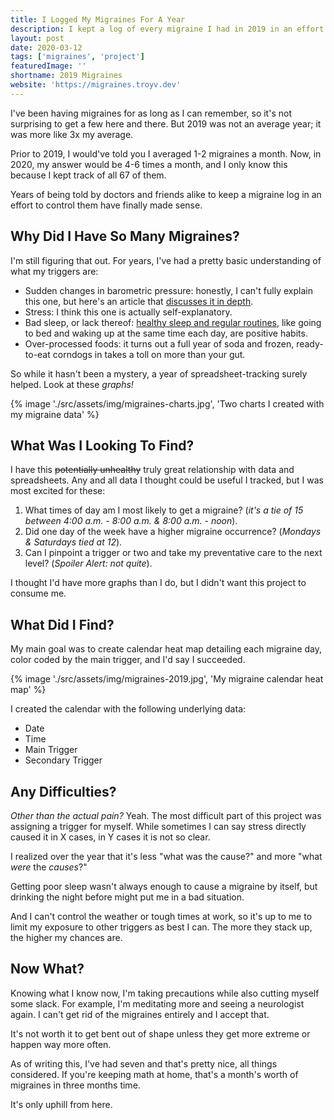 ```yaml
---
title: I Logged My Migraines For A Year
description: I kept a log of every migraine I had in 2019 in an effort to better understand my triggers and reduce their frequency.
layout: post
date: 2020-03-12
tags: ['migraines', 'project']
featuredImage: ''
shortname: 2019 Migraines
website: 'https://migraines.troyv.dev'
---
```

I've been having migraines for as long as I can remember, so it's not surprising to get a few here and there. But 2019 was not an average year; it was more like 3x my average.

Prior to 2019, I would've told you I averaged 1-2 migraines a month. Now, in 2020, my answer would be 4-6 times a month, and I only know this because I kept track of all 67 of them.

Years of being told by doctors and friends alike to keep a migraine log in an effort to control them have finally made sense.

## Why Did I Have So Many Migraines?
I'm still figuring that out. For years, I've had a pretty basic understanding of what my triggers are:
* Sudden changes in barometric pressure: honestly, I can't fully explain this one, but here's an article that [discusses it in depth](https://blog.themigrainereliefcenter.com/barometric-pressure-and-migraines-what-you-need-to-know).
* Stress: I think this one is actually self-explanatory.
* Bad sleep, or lack thereof: [healthy sleep and regular routines](https://americanmigrainefoundation.org/resource-library/sleep/), like going to bed and waking up at the same time each day, are positive habits.
* Over-processed foods: it turns out a full year of soda and frozen, ready-to-eat corndogs in takes a toll on more than your gut.

So while it hasn't been a mystery, a year of spreadsheet-tracking surely helped. Look at these _graphs!_

{% image './src/assets/img/migraines-charts.jpg', 'Two charts I created with my migraine data' %}

## What Was I Looking To Find?
I have this ~~potentially unhealthy~~ truly great relationship with data and spreadsheets. Any and all data I thought could be useful I tracked, but I was most excited for these:
1. What times of day am I most likely to get a migraine? (_it's a tie of 15 between 4:00 a.m. - 8:00 a.m. & 8:00 a.m. - noon_).
2. Did one day of the week have a higher migraine occurrence? (_Mondays & Saturdays tied at 12_).
3. Can I pinpoint a trigger or two and take my preventative care to the next level? (_Spoiler Alert: not quite_).

I thought I'd have more graphs than I do, but I didn't want this project to consume me.

## What Did I Find?
My main goal was to create calendar heat map detailing each migraine day, color coded by the main trigger, and I'd say I succeeded.

{% image './src/assets/img/migraines-2019.jpg', 'My migraine calendar heat map' %}

I created the calendar with the following underlying data:
* Date
* Time
* Main Trigger
* Secondary Trigger

## Any Difficulties?
_Other than the actual pain?_ Yeah. The most difficult part of this project was assigning a trigger for myself. While sometimes I can say stress directly caused it in X cases, in Y cases it is not so clear.

I realized over the year that it's less "what was the cause?" and more "what _were_ the _causes_?"

Getting poor sleep wasn't always enough to cause a migraine by itself, but drinking the night before might put me in a bad situation.

And I can't control the weather or tough times at work, so it's up to me to limit my exposure to other triggers as best I can. The more they stack up, the higher my chances are.

## Now What?
Knowing what I know now, I'm taking precautions while also cutting myself some slack. For example, I'm meditating more and seeing a neurologist again. I can't get rid of the migraines entirely and I accept that.

It's not worth it to get bent out of shape unless they get more extreme or happen way more often.

As of writing this, I've had seven and that's pretty nice, all things considered. If you're keeping math at home, that's a month's worth of migraines in three months time.

It's only uphill from here.
